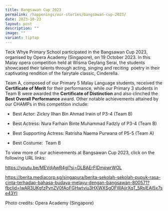 ```yaml
---
title: Bangsawan Cup 2023
permalink: /happenings/our-stories/bangsawan-cup-2023/
date: 2023-10-23
layout: post
description: ""
image: ""
variant: tiptap
---
```

<p>Teck Whye Primary School participated in the Bangsawan Cup 2023, organised by Opera Academy (Singapore), on 19 October 2023. In this Malay opera competition held at Wisma Geylang Serai, the students showcased their talents through acting, singing and reciting&nbsp; poetry in their captivating rendition of the fairytale classic, Cinderella.&nbsp;</p><p>Team A, composed of our Primary 5 Malay Language students, received the <strong>Certificate of Merit</strong> for their performance, while our Primary 3 students in Team B were awarded the <strong>Certificate of Distinction</strong> and also clinched the <strong>Best Overall Performance </strong>award. Other notable achievements attained by our CHAMPs in this competition include:</p><ul><li><p>Best Actor: Zickry Ilhan Bin Ahmad Irwin of P3-4 (Team B)</p></li><li><p>Best Actress: Nura Farhain Binte Muhammad Fadzly of P3-4 (Team B)</p></li><li><p>Best Supporting Actress: Ratrisha Naema Purwana of P5-5 (Team A)</p></li><li><p>Best Costume:&nbsp; Team B</p></li></ul><p>To view more of our achievements at Bangsawan Cup 2023, click on the following URL links:</p><p><a href="https://youtu.be/MEVdjAwR4gI?si=DLBAErFIDmpwrWOL" rel="noopener noreferrer nofollow" target="_blank"><u>https://youtu.be/MEVdjAwR4gI?si=DLBAErFIDmpwrWOL</u></a>&nbsp;</p><p><a href="https://youtu.be/MEVdjAwR4gI?si=DLBAErFIDmpwrWOL" rel="noopener noreferrer nofollow" target="_blank"><u>https://berita.mediacorp.sg/singapura/berita-sekolah-sekolah-pupuk-rasa-cinta-terhadap-bahasa-budaya-melayu-dengan-bangsawan-800571?fbclid=IwAR3UKgfzPvnZV0fAoFGHwtviu3HXWXSgOFWAjjrXqT_5RslEAI5x7se43YI</u></a>&nbsp;</p><p></p><p>Photo credits: Opera Academy (Singapore)</p><p></p><p></p><p><br></p>